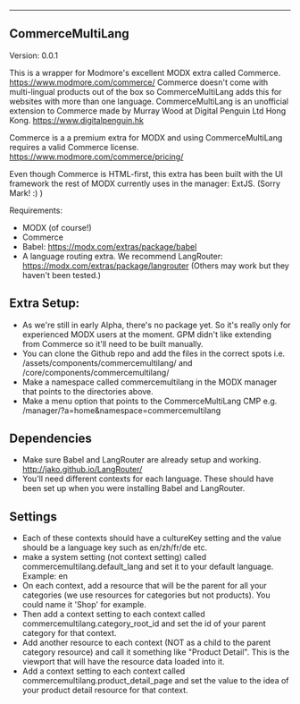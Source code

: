 ---------------------------------------
CommerceMultiLang
---------------------------------------
Version: 0.0.1


This is a wrapper for Modmore's excellent MODX extra called Commerce. https://www.modmore.com/commerce/
Commerce doesn't come with multi-lingual products out of the box so CommerceMultiLang adds this for websites with more than one language.
CommerceMultiLang is an unofficial extension to Commerce made by Murray Wood at Digital Penguin Ltd Hong Kong. https://www.digitalpenguin.hk

Commerce is a a premium extra for MODX and using CommerceMultiLang requires a valid Commerce license.
https://www.modmore.com/commerce/pricing/

Even though Commerce is HTML-first, this extra has been built with the UI framework the rest of MODX currently uses in the manager: ExtJS. (Sorry Mark! :) )

Requirements:
- MODX (of course!)
- Commerce
- Babel: https://modx.com/extras/package/babel
- A language routing extra. We recommend LangRouter: https://modx.com/extras/package/langrouter (Others may work but they haven't been tested.)

Extra Setup:
-------
- As we're still in early Alpha, there's no package yet. So it's really only for experienced MODX users at the moment. GPM didn't like extending from Commerce so it'll need to be built manually.
- You can clone the Github repo and add the files in the correct spots i.e. /assets/components/commercemultilang/ and /core/components/commercemultilang/
- Make a namespace called commercemultilang in the MODX manager that points to the directories above.
- Make a menu option that points to the CommerceMultiLang CMP e.g. /manager/?a=home&namespace=commercemultilang

Dependencies
--------------
- Make sure Babel and LangRouter are already setup and working. http://jako.github.io/LangRouter/
- You'll need different contexts for each language. These should have been set up when you were installing Babel and LangRouter.

Settings
---------------
- Each of these contexts should have a cultureKey setting and the value should be a language key such as en/zh/fr/de etc.
- make a system setting (not context setting) called commercemultilang.default_lang and set it to your default language. Example: en
- On each context, add a resource that will be the parent for all your categories (we use resources for categories but not products). You could name it 'Shop' for example.
- Then add a context setting to each context called commercemultilang.category_root_id and set the id of your parent category for that context.
- Add another resource to each context (NOT as a child to the parent category resource) and call it something like "Product Detail". This is the viewport that will have the resource data loaded into it.
- Add a context setting to each context called commercemultilang.product_detail_page and set the value to the idea of your product detail resource for that context.

